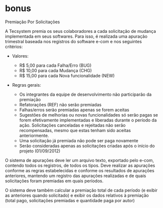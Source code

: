 bonus
=====

Premiação Por Solicitações

A Tecsystem premia os seus colaboradores a cada solicitação de mudança implementada em seus softwares. Para isso, é realizada uma apuração trimestral baseada nos registros do software e-com e nos seguintes critérios:

- Valores:
  - R$  5,00 para cada Falha/Erro (BUG)
  - R$ 10,00 para cada Mudança (CHG)
  - R$ 15,00 para cada Nova funcionalidade (NEW)

- Regras gerais:
  - Os integrantes da equipe de desenvolvimento não participarão da premiação
  - Refatorações (REF) não serão premiadas
  - Falhas/erros serão premiadas apenas se forem aceitas
  - Sugestões de melhorias ou novas funcionalidades só serão pagas se forem
    efetivamente implementadas e liberadas durante o período da ação.
    Solicitações canceladas e rejeitadas não serão recompensadas, mesmo que
    estas tenham sido aceitas anteriormente.
  - Uma solicitação já premiada não pode ser paga novamente
  - Serão consideradas apenas as solicitações criadas após o início do projeto 
    (01/09/2012)

O sistema de apurações deve ler um arquivo texto, exportado pelo e-com, contendo todos os registros, de todos os tipos. Deve realizar as apurações conforme as regras estabelecidas e conforme os resultados de apurações anteriores, mantendo um registro das apurações realizadas e de quais solicitações foram premiadas em quais períodos.

O sistema deve também calcular a premiação total de cada período (e exibir as anteriores quando solicitado) e exibir os dados relativos à premiação (total pago, solicitações premiadas e quantidade paga por autor)
